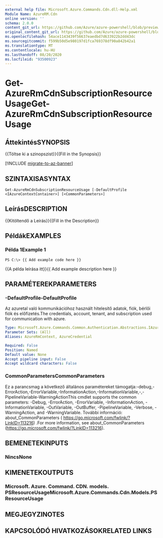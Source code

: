 ```yaml
---
external help file: Microsoft.Azure.Commands.Cdn.dll-Help.xml
Module Name: AzureRM.Cdn
online version: ''
schema: 2.0.0
content_git_url: https://github.com/Azure/azure-powershell/blob/preview/src/ResourceManager/Cdn/Commands.Cdn/help/Get-AzureRmCdnSubscriptionResourceUsage.md
original_content_git_url: https://github.com/Azure/azure-powershell/blob/preview/src/ResourceManager/Cdn/Commands.Cdn/help/Get-AzureRmCdnSubscriptionResourceUsage.md
ms.openlocfilehash: 54ace1143439f56637eaedbd7d633922b2dd43dc
ms.sourcegitcommit: f599b50d5e980197d1fca769378df90a842b42a1
ms.translationtype: MT
ms.contentlocale: hu-HU
ms.lasthandoff: 08/20/2020
ms.locfileid: "93500923"
---
```

# <span data-ttu-id="22225-101">Get-AzureRmCdnSubscriptionResourceUsage</span><span class="sxs-lookup"><span data-stu-id="22225-101">Get-AzureRmCdnSubscriptionResourceUsage</span></span>

## <span data-ttu-id="22225-102">Áttekintés</span><span class="sxs-lookup"><span data-stu-id="22225-102">SYNOPSIS</span></span>
<span data-ttu-id="22225-103">{{Töltse ki a szinopszist}}</span><span class="sxs-lookup"><span data-stu-id="22225-103">{{Fill in the Synopsis}}</span></span>

[!INCLUDE [migrate-to-az-banner](../../includes/migrate-to-az-banner.md)]

## <span data-ttu-id="22225-104">SZINTAXISA</span><span class="sxs-lookup"><span data-stu-id="22225-104">SYNTAX</span></span>

```
Get-AzureRmCdnSubscriptionResourceUsage [-DefaultProfile <IAzureContextContainer>] [<CommonParameters>]
```

## <span data-ttu-id="22225-105">Leírás</span><span class="sxs-lookup"><span data-stu-id="22225-105">DESCRIPTION</span></span>
<span data-ttu-id="22225-106">{{Kitöltendő a Leírás}}</span><span class="sxs-lookup"><span data-stu-id="22225-106">{{Fill in the Description}}</span></span>

## <span data-ttu-id="22225-107">Példák</span><span class="sxs-lookup"><span data-stu-id="22225-107">EXAMPLES</span></span>

### <span data-ttu-id="22225-108">Példa 1</span><span class="sxs-lookup"><span data-stu-id="22225-108">Example 1</span></span>
```
PS C:\> {{ Add example code here }}
```

<span data-ttu-id="22225-109">{{A példa leírása itt}}</span><span class="sxs-lookup"><span data-stu-id="22225-109">{{ Add example description here }}</span></span>

## <span data-ttu-id="22225-110">PARAMÉTEREK</span><span class="sxs-lookup"><span data-stu-id="22225-110">PARAMETERS</span></span>

### <span data-ttu-id="22225-111">-DefaultProfile</span><span class="sxs-lookup"><span data-stu-id="22225-111">-DefaultProfile</span></span>
<span data-ttu-id="22225-112">Az azuretal való kommunikációhoz használt hitelesítő adatok, fiók, bérlői fiók és előfizetés.</span><span class="sxs-lookup"><span data-stu-id="22225-112">The credentials, account, tenant, and subscription used for communication with azure.</span></span>

```yaml
Type: Microsoft.Azure.Commands.Common.Authentication.Abstractions.IAzureContextContainer
Parameter Sets: (All)
Aliases: AzureRmContext, AzureCredential

Required: False
Position: Named
Default value: None
Accept pipeline input: False
Accept wildcard characters: False
```

### <span data-ttu-id="22225-113">CommonParameters</span><span class="sxs-lookup"><span data-stu-id="22225-113">CommonParameters</span></span>
<span data-ttu-id="22225-114">Ez a parancsmag a következő általános paramétereket támogatja:-debug,-ErrorAction,-ErrorVariable,-InformationAction,-InformationVariable,-,-PipelineVariable-WarningAction</span><span class="sxs-lookup"><span data-stu-id="22225-114">This cmdlet supports the common parameters: -Debug, -ErrorAction, -ErrorVariable, -InformationAction, -InformationVariable, -OutVariable, -OutBuffer, -PipelineVariable, -Verbose, -WarningAction, and -WarningVariable.</span></span> <span data-ttu-id="22225-115">További információ: about_CommonParameters ( https://go.microsoft.com/fwlink/?LinkID=113216) .</span><span class="sxs-lookup"><span data-stu-id="22225-115">For more information, see about_CommonParameters (https://go.microsoft.com/fwlink/?LinkID=113216).</span></span>

## <span data-ttu-id="22225-116">BEMENETEK</span><span class="sxs-lookup"><span data-stu-id="22225-116">INPUTS</span></span>

### <span data-ttu-id="22225-117">Nincs</span><span class="sxs-lookup"><span data-stu-id="22225-117">None</span></span>

## <span data-ttu-id="22225-118">KIMENETEK</span><span class="sxs-lookup"><span data-stu-id="22225-118">OUTPUTS</span></span>

### <span data-ttu-id="22225-119">Microsoft. Azure. Command. CDN. models. PSResourceUsage</span><span class="sxs-lookup"><span data-stu-id="22225-119">Microsoft.Azure.Commands.Cdn.Models.PSResourceUsage</span></span>

## <span data-ttu-id="22225-120">MEGJEGYZI</span><span class="sxs-lookup"><span data-stu-id="22225-120">NOTES</span></span>

## <span data-ttu-id="22225-121">KAPCSOLÓDÓ HIVATKOZÁSOK</span><span class="sxs-lookup"><span data-stu-id="22225-121">RELATED LINKS</span></span>

